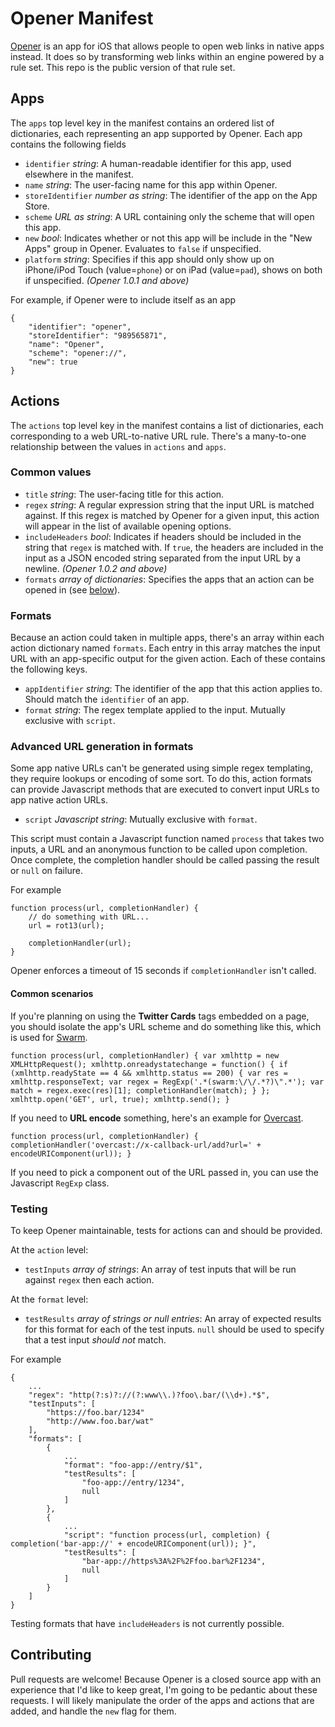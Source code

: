 # Opener Manifest

[Opener](http://www.opener.link) is an app for iOS that allows people to open web links in native apps instead. It does so by transforming web links within an engine powered by a rule set. This repo is the public version of that rule set.

## Apps

The `apps` top level key in the manifest contains an ordered list of dictionaries, each representing an app supported by Opener. Each app contains the following fields

- `identifier` *string*: A human-readable identifier for this app, used elsewhere in the manifest.
- `name` *string*: The user-facing name for this app within Opener.
- `storeIdentifier` *number as string*: The identifier of the app on the App Store.
- `scheme` *URL as string*: A URL containing only the scheme that will open this app.
- `new` *bool*: Indicates whether or not this app will be include in the "New Apps" group in Opener. Evaluates to `false` if unspecified.
- `platform` *string*: Specifies if this app should only show up on iPhone/iPod Touch (value=`phone`) or on iPad (value=`pad`), shows on both if unspecified. *(Opener 1.0.1 and above)*

For example, if Opener were to include itself as an app

```
{
	"identifier": "opener",
	"storeIdentifier": "989565871",
	"name": "Opener",
	"scheme": "opener://",
	"new": true
}
```


## Actions

The `actions` top level key in the manifest contains a list of dictionaries, each corresponding to a web URL-to-native URL rule. There's a many-to-one relationship between the values in `actions` and `apps`.

### Common values

- `title` *string*: The user-facing title for this action.
- `regex` *string*: A regular expression string that the input URL is matched against. If this regex is matched by Opener for a given input, this action will appear in the list of available opening options.
- `includeHeaders` *bool*: Indicates if headers should be included in the string that `regex` is matched with. If `true`, the headers are included in the input as a JSON encoded string separated from the input URL by a newline. *(Opener 1.0.2 and above)*
- `formats` *array of dictionaries*: Specifies the apps that an action can be opened in (see [below](#formats)).

### <a tag="formats">Formats</a>

Because an action could taken in multiple apps, there's an array within each action dictionary named `formats`. Each entry in this array matches the input URL with an app-specific output for the given action. Each of these contains the following keys.

- `appIdentifier` *string*: The identifier of the app that this action applies to. Should match the `identifier` of an app.
- `format` *string*: The regex template applied to the input. Mutually exclusive with `script`.

### Advanced URL generation in formats

Some app native URLs can't be generated using simple regex templating, they require lookups or encoding of some sort. To do this, action formats can provide Javascript methods that are executed to convert input URLs to app native action URLs.

- `script` *Javascript string*: Mutually exclusive with `format`.

This script must contain a Javascript function named `process` that takes two inputs, a URL and an anonymous function to be called upon completion. Once complete, the completion handler should be called passing the result or `null` on failure.

For example

```
function process(url, completionHandler) {
	// do something with URL...
	url = rot13(url);
	
	completionHandler(url);
}
```

Opener enforces a timeout of 15 seconds if `completionHandler` isn't called.

#### Common scenarios

If you're planning on using the **Twitter Cards** tags embedded on a page, you should isolate the app's URL scheme and do something like this, which is used for [Swarm](https://www.swarmapp.com/).

```
function process(url, completionHandler) { var xmlhttp = new XMLHttpRequest(); xmlhttp.onreadystatechange = function() { if (xmlhttp.readyState == 4 && xmlhttp.status == 200) { var res = xmlhttp.responseText; var regex = RegExp('.*(swarm:\/\/.*?)\".*'); var match = regex.exec(res)[1]; completionHandler(match); } }; xmlhttp.open('GET', url, true); xmlhttp.send(); }
```

If you need to **URL encode** something, here's an example for [Overcast](https://overcast.fm/).

```
function process(url, completionHandler) { completionHandler('overcast://x-callback-url/add?url=' + encodeURIComponent(url)); }
```

If you need to pick a component out of the URL passed in, you can use the Javascript `RegExp` class.

### Testing

To keep Opener maintainable, tests for actions can and should be provided.

At the `action` level:

- `testInputs` *array of strings*: An array of test inputs that will be run against `regex` then each action.

At the `format` level:

- `testResults` *array of strings or null entries*:  An array of expected results for this format for each of the test inputs. `null` should be used to specify that a test input *should not* match.

For example

```
{
	...
	"regex": "http(?:s)?://(?:www\\.)?foo\.bar/(\\d+).*$",
	"testInputs": [
		"https://foo.bar/1234"
		"http://www.foo.bar/wat"
	],
	"formats": [
		{
			...
			"format": "foo-app://entry/$1",
			"testResults": [
				"foo-app://entry/1234",
				null
			]
		},
		{
			...
			"script": "function process(url, completion) { completion('bar-app://' + encodeURIComponent(url)); }",
			"testResults": [
				"bar-app://https%3A%2F%2Ffoo.bar%2F1234",
				null
			]
		}
	]
}
```


Testing formats that have `includeHeaders` is not currently possible.

## Contributing

Pull requests are welcome! Because Opener is a closed source app with an experience that I'd like to keep great, I'm going to be pedantic about these requests. I will likely manipulate the order of the apps and actions that are added, and handle the `new` flag for them.